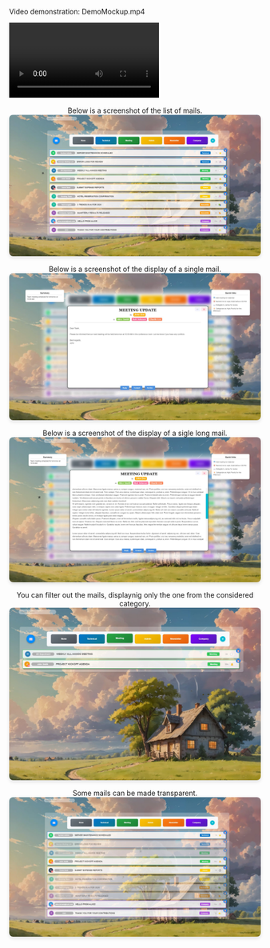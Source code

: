 <p align="center">
  
Video demonstration: DemoMockup.mp4

<video autoplay>
    <source src="DemoMockup.mp4" type="video/mp4">
    Your browser does not support the video tag.
</video>
</p>

<p align="center">
  Below is a screenshot of the  list of mails.
  <img src="Mail_List.jpg" alt="Display of mails" style="max-width: 100%; height: auto; border-radius: 8px; box-shadow: 0px 4px 6px rgba(0, 0, 0, 0.1);">
</p>


<p align="center">
Below is a screenshot of  the display of a single mail.
  <img src="DisplayMail.jpg" alt="A single message" style="max-width: 100%; height: auto; border-radius: 8px; box-shadow: 0px 4px 6px rgba(0, 0, 0, 0.1);">
</p>



<p align="center">
Below is a screenshot of  the display of a sigle long mail.
  <img src="DisplayLongMail.jpg" alt="A single long message" style="max-width: 100%; height: auto; border-radius: 8px; box-shadow: 0px 4px 6px rgba(0, 0, 0, 0.1);">
</p>


<p align="center">
    You can filter out the mails, displaynig only the one from the considered category.
    <img src="WebMailSelection.jpg" alt="A single message" style="max-width: 100%; height: auto; border-radius: 8px; box-shadow: 0px 4px 6px rgba(0, 0, 0, 0.1);">
</p>


<p align="center">
Some mails can be made transparent.   
  <img src="Mail_List__Hidden.jpg" alt="A single message" style="max-width: 100%; height: auto; border-radius: 8px; box-shadow: 0px 4px 6px rgba(0, 0, 0, 0.1);">
</p>
